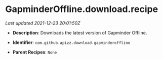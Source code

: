 # GapminderOffline.download.recipe

_Last updated 2021-12-23 20:01:50Z_

- **Description**: Downloads the latest version of Gapminder Offline.

- **Identifier**: `com.github.apizz.download.gapminderoffline`

- **Parent Recipes**: `None`
